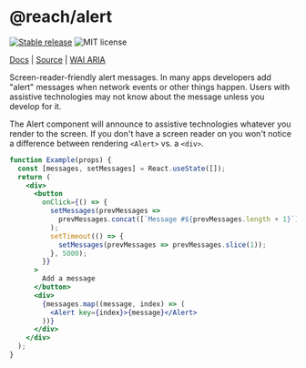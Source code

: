 # @reach/alert

[![Stable release](https://img.shields.io/npm/v/@reach/alert.svg)](https://npm.im/@reach/alert) ![MIT license](https://badgen.now.sh/badge/license/MIT)

[Docs](https://reacttraining.com/reach-ui/alert) | [Source](https://github.com/reach/reach-ui/tree/master/packages/alert) | [WAI ARIA](https://www.w3.org/TR/wai-aria-practices-1.1/#alert)

Screen-reader-friendly alert messages. In many apps developers add "alert" messages when network events or other things happen. Users with assistive technologies may not know about the message unless you develop for it.

The Alert component will announce to assistive technologies whatever you render to the screen. If you don't have a screen reader on you won't notice a difference between rendering `<Alert>` vs. a `<div>`.

```jsx
function Example(props) {
  const [messages, setMessages] = React.useState([]);
  return (
    <div>
      <button
        onClick={() => {
          setMessages(prevMessages =>
            prevMessages.concat([`Message #${prevMessages.length + 1}`])
          );
          setTimeout(() => {
            setMessages(prevMessages => prevMessages.slice(1));
          }, 5000);
        }}
      >
        Add a message
      </button>
      <div>
        {messages.map((message, index) => (
          <Alert key={index}>{message}</Alert>
        ))}
      </div>
    </div>
  );
}
```

